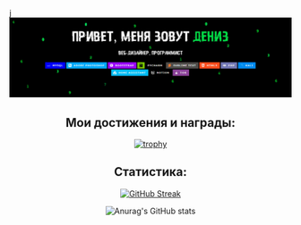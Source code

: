 j
<img src="Без-имени-2.gif" height=""/></h1>


<h2 align="center">Мои достижения и награды:</h2>
<div align="center">
  
[![trophy](https://github-profile-trophy.vercel.app/?username=Denizceli&theme=matrix&no-frame=true)](https://github.com/ryo-ma/github-profile-trophy)
</div>
<h2 align="center">Статистика:</h2>

<div align="center"><a href="https://git.io/streak-stats"><img src="http://github-readme-streak-stats.herokuapp.com?user=Denizceli&theme=hacker&hide_border=%D0%B8%D1%81%D1%82%D0%B8%D0%BD%D0%BD%D1%8B%D0%B9&border_radius=0&locale=ru&card_width=900" alt="GitHub Streak" /></a>

![Anurag's GitHub stats](https://github-readme-stats.vercel.app/api?username=Denizceli&show_icons=true&locale=ru&bg_color=000000&title_color=20c10e&text_color=188d0b&icon_color=20c10e&border_radius=0&border_color=20c10e&card_width=900)



</div>
